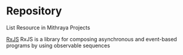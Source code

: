 # Repository
List Resource in Mithraya Projects

[RxJS](https://rxjs-dev.firebaseapp.com/)
RxJS is a library for composing asynchronous and event-based programs by using observable sequences

